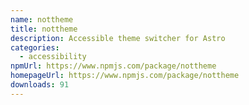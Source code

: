 ```yaml
---
name: nottheme
title: nottheme
description: Accessible theme switcher for Astro
categories:
  - accessibility
npmUrl: https://www.npmjs.com/package/nottheme
homepageUrl: https://www.npmjs.com/package/nottheme
downloads: 91
---
```

